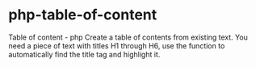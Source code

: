 # php-table-of-content
Table of content - php
Create a table of contents from existing text.
You need a piece of text with titles H1 through H6, use the function to automatically find the title tag and highlight it.
